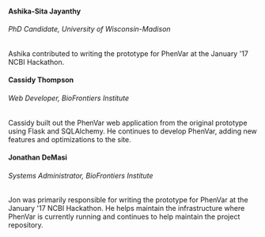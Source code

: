 
#### Ashika-Sita Jayanthy
###### PhD Candidate, University of Wisconsin-Madison
Ashika contributed to writing the prototype for PhenVar at the January '17 NCBI Hackathon.

#### Cassidy Thompson
###### Web Developer, BioFrontiers Institute
Cassidy built out the PhenVar web application from the original prototype using Flask and SQLAlchemy. He continues to develop PhenVar, adding new features and optimizations to the site.

#### Jonathan DeMasi 
###### Systems Administrator, BioFrontiers Institute
Jon was primarily responsible for writing the prototype for PhenVar at the January '17 NCBI Hackathon.  He helps maintain the infrastructure where PhenVar is currently running and continues to help maintain the project repository.
